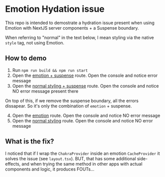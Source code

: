 # Emotion Hydation issue

This repo is intended to demostrate a hydration issue present when using Emotion with NextJS server components + a Suspense boundary.

When referring to "normal" in the text below, I mean styling via the native `style` tag, not using Emotion.

## How to demo

1. Run `npm run build && npm run start`
2. Open the [emotion + suspense](http://localhost:3000/emotion/suspense) route. Open the console and notice error message
3. Open the [normal styling + suspense](http://localhost:3000/normal/suspense) route. Open the console and notice NO error message present there

On top of this, if we remove the suspense boundary, all the errors dissapear. So it's only the combination of `emotion` + suspense.

4. Open the [emotion](http://localhost:3000/emotion) route. Open the console and notice NO error message
5. Open the [normal styling](http://localhost:3000/normal) route. Open the console and notice NO error message


## What is the fix?

I noticed that if I wrap the `ChakraProvider` inside an emotion `CacheProvider` it solves the issue (see `layout.tsx`). BUT, that has some additional side-effects, and when trying the same method in other apps with actual components and logic, it produces FOUTs...

